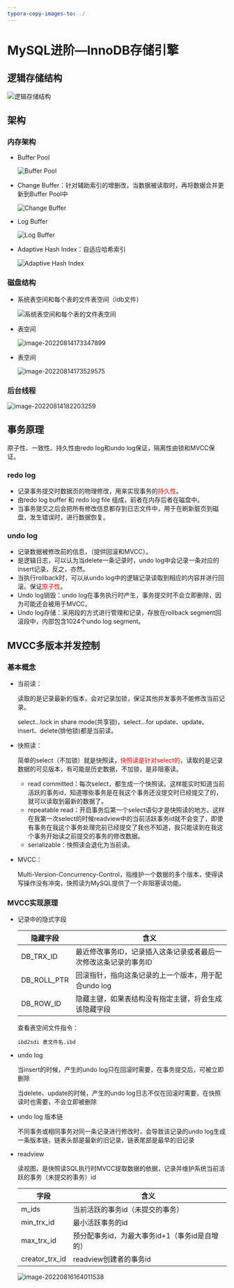 ```yaml
---
typora-copy-images-to: ./
---
```


# MySQL进阶—InnoDB存储引擎

## 逻辑存储结构

![逻辑存储结构](E:\学习资料\Java实习\MySQL学习\image-20220814163619974.png)

## 架构

### 内存架构

- Buffer Pool

  ![Buffer Pool](image-20220814171412782.png)

- Change Buffer：针对辅助索引的增删改，当数据被读取时，再将数据合并更新到Buffer Pool中

  ![Change Buffer](image-20220814171816707.png)

- Log Buffer

  ![Log Buffer](image-20220814172319961.png)

- Adaptive Hash Index：自适应哈希索引

  ![Adaptive Hash Index](image-20220814172151888.png)

### 磁盘结构

- 系统表空间和每个表的文件表空间（idb文件）

  ![系统表空间和每个表的文件表空间](image-20220814172848770.png)

- 表空间

  ![image-20220814173347899](image-20220814173347899.png)

- 表空间

  ![image-20220814173529575](image-20220814173529575.png)

### 后台线程

![image-20220814182203259](image-20220814182203259.png)

## 事务原理

原子性、一致性、持久性由redo log和undo log保证，隔离性由锁和MVCC保证。

### redo log

- 记录事务提交时数据页的物理修改，用来实现事务的<font color='red'>持久性</font>。
- 由redo log buffer 和 redo log file 组成，前者在内存后者在磁盘中。
- 当事务提交之后会把所有修改信息都存到日志文件中，用于在刷新脏页到磁盘，发生错误时，进行数据恢复。

### undo log

- 记录数据被修改前的信息，（提供回滚和MVCC）。
- 是逻辑日志，可以认为当delete一条记录时，undo log中会记录一条对应的insert记录，反之，亦然。
- 当执行rollback时，可以从undo log中的逻辑记录读取到相应的内容并进行回滚。保证<font color='red'>原子性</font>。
- Undo log销毁：undo log在事务执行时产生，事务提交时不会立即删除，因为可能还会被用于MVCC。
- Undo log存储：采用段的方式进行管理和记录，存放在rollback segment回滚段中，内部包含1024个undo log segment。

## MVCC多版本并发控制

### 基本概念

- 当前读：

  读取的是记录最新的版本，会对记录加锁，保证其他并发事务不能修改当前记录。

  select...lock in share mode(共享锁)，select...for update、update、insert、delete(排他锁)都是当前读。

- 快照读：

  简单的select（不加锁）就是快照读，<font color='red'>快照读是针对select的</font>，读取的是记录数据的可见版本，有可能是历史数据，不加锁，是非阻塞读。

  - read committed：每次select，都生成一个快照读。这样能实时知道当前活跃的事务id，知道哪些事务是在我这个事务还没提交时已经提交了的，就可以读取到最新的数据了。
  - repeatable read：开启事务后第一个select语句才是快照读的地方。这样在我第一次select的时候readview中的当前活跃事务id就不会变了，即使有事务在我这个事务处理完前已经提交了我也不知道，我只能读到在我这个事务开始读之前提交的事务的修改数据。
  - serializable：快照读会退化为当前读。

- MVCC：

  Multi-Version-Concurrency-Control，指维护一个数据的多个版本，使得读写操作没有冲突，快照读为MySQL提供了一个非阻塞读功能。

### MVCC实现原理

- 记录中的隐式字段

  | 隐藏字段    | 含义                                                         |
  | ----------- | ------------------------------------------------------------ |
  | DB_TRX_ID   | 最近修改事务ID，记录插入这条记录或者最后一次修改这条记录的事务ID |
  | DB_ROLL_PTR | 回滚指针，指向这条记录的上一个版本，用于配合undo log         |
  | DB_ROW_ID   | 隐藏主键，如果表结构没有指定主键，将会生成该隐藏字段         |

  查看表空间文件指令：

  ```mysql
  ibd2sdi 表文件名.ibd
  ```

- undo log

  当insert的时候，产生的undo log只在回滚时需要，在事务提交后，可被立即删除

  当delete、update的时候，产生的undo log日志不仅在回滚时需要，在快照读时也需要，不会立即被删除

- undo log 版本链

  不同事务或相同事务对同一条记录进行修改时，会导致该记录的undo log生成一条版本链，链表头部是最新的旧记录，链表尾部是最早的旧记录

- readview

  读视图，是快照读SQL执行时MVCC提取数据的依据，记录并维护系统当前活跃的事务（未提交的事务）id

  | 字段           | 含义                                           |
  | -------------- | ---------------------------------------------- |
  | m_ids          | 当前活跃的事务id（未提交的事务）               |
  | min_trx_id     | 最小活跃事务的id                               |
  | max_trx_id     | 预分配事务id，为最大事务id+1（事务id是自增的） |
  | creator_trx_id | readview创建者的事务id                         |

  ![image-20220816164011538](image-20220816164011538.png)